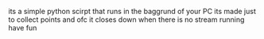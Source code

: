 its a simple python scirpt that runs in the baggrund of your PC 
its made just to collect points and ofc it closes down when there is no stream running 
have fun